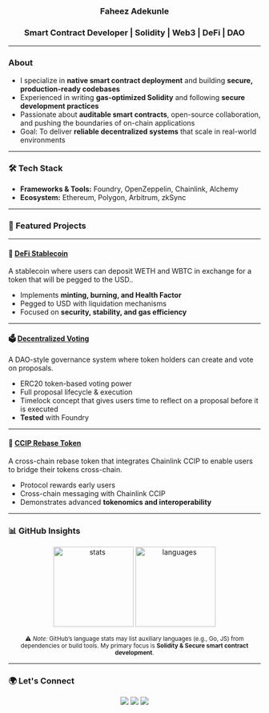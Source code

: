 <h3 align="center">Faheez Adekunle</h3>
<h3 align="center">Smart Contract Developer | Solidity | Web3 | DeFi | DAO</h3>

---

###  About
-  I specialize in **native smart contract deployment** and building **secure, production-ready codebases** 
-  Experienced in writing **gas-optimized Solidity** and following **secure development practices** 
-  Passionate about **auditable smart contracts**, open-source collaboration, and pushing the boundaries of on-chain applications
-  Goal: To deliver **reliable decentralized systems** that scale in real-world environments 

---

### 🛠 Tech Stack
- **Frameworks & Tools:** Foundry, OpenZeppelin, Chainlink, Alchemy 
- **Ecosystem:** Ethereum, Polygon, Arbitrum, zkSync  

---

### 📂 Featured Projects

---

#### 💱 [DeFi Stablecoin](https://github.com/FaheezAdekunle/DeFi-Stablecoin-f25)
A stablecoin where users can deposit WETH and WBTC in exchange for a token that will be pegged to the USD..  
- Implements **minting, burning, and Health Factor**  
- Pegged to USD with liquidation mechanisms  
- Focused on **security, stability, and gas efficiency**

---

#### 🗳️ [Decentralized Voting](https://github.com/FaheezAdekunle/Foundry-DAO)
A DAO-style governance system where token holders can create and vote on proposals.  
- ERC20 token-based voting power  
- Full proposal lifecycle & execution  
- Timelock concept that gives users time to reflect on a proposal before it is executed  
- **Tested** with Foundry

---

#### 🔄 [CCIP Rebase Token](https://github.com/FaheezAdekunle/ccip-rebase-token)
A cross-chain rebase token that integrates Chainlink CCIP to enable users to bridge their tokens cross-chain.  
- Protocol rewards early users  
- Cross-chain messaging with Chainlink CCIP  
- Demonstrates advanced **tokenomics and interoperability**

---

### 📊 GitHub Insights
<p align="center">
  <img src="https://github-readme-stats.vercel.app/api?username=FaheezAdekunle&show_icons=true&theme=tokyonight" alt="stats" height="160"/>
  <img src="https://github-readme-stats.vercel.app/api/top-langs/?username=FaheezAdekunle&layout=compact&theme=tokyonight&exclude_repo=repo1,repo2" alt="languages" height="160"/>
</p>

<p align="center">
  <sub>
    ⚠️ <em>Note:</em> GitHub’s language stats may list auxiliary languages (e.g., Go, JS) from dependencies or build tools.  
    My primary focus is <strong>Solidity & Secure smart contract development</strong>.
  </sub>
</p>

---

### 🌍 Let's Connect
<p align="center">
  <a href="https://twitter.com/mibunna"><img src="https://img.shields.io/badge/Twitter-%231DA1F2.svg?&style=for-the-badge&logo=twitter&logoColor=white" /></a>
  <a href="https://linkedin.com/in/faheez-adekunle"><img src="https://img.shields.io/badge/LinkedIn-%230077B5.svg?&style=for-the-badge&logo=linkedin&logoColor=white" /></a>
  <a href="mailto:adekunlefaheez@gmail.com"><img src="https://img.shields.io/badge/Email-%23EA4335.svg?&style=for-the-badge&logo=gmail&logoColor=white" /></a>
</p>
